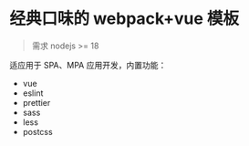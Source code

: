 # 经典口味的 webpack+vue 模板

>需求 nodejs >= 18

适应用于 SPA、MPA 应用开发，内置功能：

- vue
- eslint
- prettier
- sass
- less
- postcss
